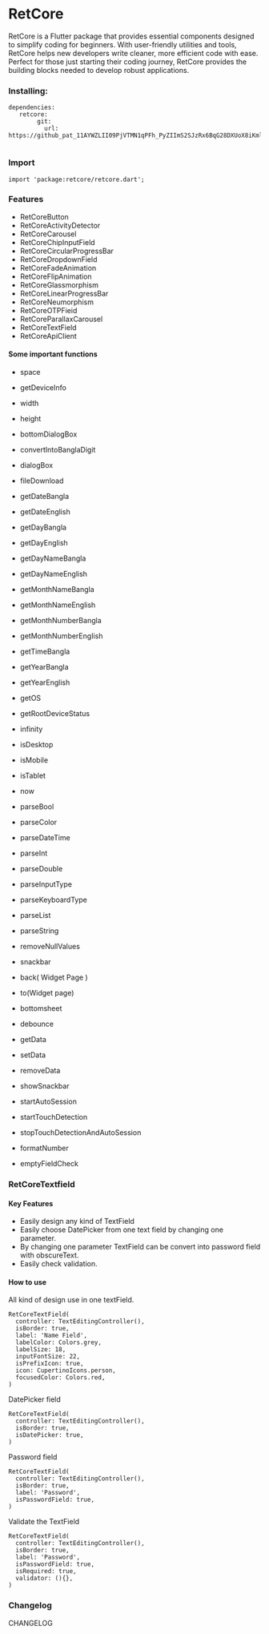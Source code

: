 

# 

# RetCore
<p>RetCore is a Flutter package that provides essential components designed to simplify coding for beginners. With user-friendly utilities and tools, RetCore helps new developers write cleaner, more efficient code with ease. Perfect for those just starting their coding journey, RetCore provides the building blocks needed to develop robust applications.</p>

### Installing:

```
dependencies:
   retcore:
        git:
          url: https://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@github.com/samiulhaquereal/RetCore.git
  

```
### Import

```
import 'package:retcore/retcore.dart';

```



### Features

* RetCoreButton
* RetCoreActivityDetector
* RetCoreCarousel
* RetCoreChipInputField 
* RetCoreCircularProgressBar
* RetCoreDropdownField
* RetCoreFadeAnimation
* RetCoreFlipAnimation
* RetCoreGlassmorphism
* RetCoreLinearProgressBar
* RetCoreNeumorphism
* RetCoreOTPFieid
* RetCoreParallaxCarousel
* RetCoreTextField 
* RetCoreApiClient

#### Some important functions

* <p>space</p>

* <p>getDeviceInfo</p>

* <p>width</p>

* <p>height</p>

* <p>bottomDialogBox</p>

* <p>convertIntoBanglaDigit</p>

* <p>dialogBox</p>

* <p>fileDownload</p>

* <p>getDateBangla </p>

* <p>getDateEnglish</p>

* <p>getDayBangla</p>

* <p>getDayEnglish</p>

* <p>getDayNameBangla</p>

* <p>getDayNameEnglish</p>

* <p>getMonthNameBangla </p>

* <p>getMonthNameEnglish </p>

* <p>getMonthNumberBangla</p>

* <p>getMonthNumberEngIish</p>

* <p>getTimeBangla </p>

* <p>getYearBangla </p>

* <p>getYearEnglish</p>

* <p>getOS </p>

* <p>getRootDeviceStatus </p>

* <p>infinity </p>

* <p>isDesktop </p>

* <p>isMobile </p>

* <p>isTablet</p>

* <p>now</p>

* <p>parseBool </p>

* <p>parseColor </p>

* <p>parseDateTime</p>

* <p>parseInt</p>

* <p>parseDouble </p>

* <p>parseInputType</p>

* <p>parseKeyboardType</p>

* <p>parseList </p>

* <p>parseString</p>

* <p>removeNullValues </p>

* <p>snackbar </p>

* <p>back( Widget Page )</p>

* <p>to(Widget page)</p>

* <p>bottomsheet </p>

* <p>debounce </p>

* <p>getData</p>

* <p>setData</p>

* <p>removeData </p>

* <p>showSnackbar</p>

* <p>startAutoSession </p>

* <p>startTouchDetection</p>

* <p>stopTouchDetectionAndAutoSession</p>
  
* <p>formatNumber</p>
  
* <p>emptyFieldCheck</p>

### RetCoreTextfield

#### Key Features


* Easily design any kind of TextField
* Easily choose DatePicker from one text field by changing one parameter.
* By changing one parameter TextField can be convert into password field with obscureText.
* Easily check validation.

#### How to use
<p>All kind of design use in one textField.</p>

```
RetCoreTextField(
  controller: TextEditingController(),
  isBorder: true,
  label: 'Name Field',
  labelColor: Colors.grey,
  labelSize: 18,
  inputFontSize: 22,
  isPrefixIcon: true,
  icon: CupertinoIcons.person,
  focusedColor: Colors.red,
)

```
<p>DatePicker field</p>

```
RetCoreTextField(
  controller: TextEditingController(),
  isBorder: true,
  isDatePicker: true,
)

```
<p>Password field</p>

```
RetCoreTextField(
  controller: TextEditingController(),
  isBorder: true,
  label: 'Password',
  isPasswordField: true,
)

```
<p>Validate the TextField</p>

```
RetCoreTextField(
  controller: TextEditingController(),
  isBorder: true,
  label: 'Password',
  isPasswordField: true,
  isRequired: true,
  validator: (){},
)

```

### Changelog
<p>CHANGELOG</p>
